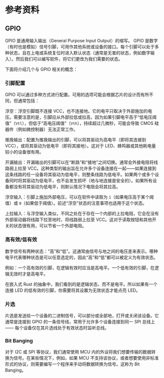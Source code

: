 # 参考资料

## GPIO

GPIO 是通用输入输出（General Purpose Input Output）的缩写。 GPIO 是数字（有时也是模拟）信号引脚，可用作其他系统或设备的接口。每个引脚可以处于多种状态，且在上电或系统复位时进入默认状态（通常是无害的状态，例如数字输入）。然后我们可以编写软件，将它们更改为我们需要的状态。

下面将介绍几个与 GPIO 相关的概念：

### 引脚配置

GPIO 可以通过多种方式进行配置。可用的选项可能会根据芯片的设计而有所不同，但通常包括：

浮空：浮空引脚既不连接 VCC，也不连接地。它的电平只取决于外部施加的电压。需要注意的是，引脚应从外部拉低或拉高，因为如果引脚电平高于“低电压阈值”（`Vtl`），但低于“高电压阈值”（`Vth`），持续超过几微秒，可能会导致 CMOS 硅器件（例如微控制器）无法正常工作。

推挽输出：配置为推挽输出的引脚，可以将其驱动为高电平（即将其连接到 VCC），或将其驱动为低电平（即将其接地）。这对于 LED、蜂鸣器或其他耗电量较小的设备很有用。

开漏输出：开漏输出的引脚可以在“断路”和“接地”之间切换。通常会外接电阻将线路弱上拉至 VCC。这种类型的输出旨在允许多个设备连接在一起——如果连接到这条线路的任一设备将其驱动为低电平，则整条线路为低电平。如果两个或多个设备同时将其驱动为低电平，也不会发生损坏（地与地连接是安全的）。如果所有设备都没有将其驱动为低电平，则默认情况下电阻会将其拉高。

浮空输入：引脚上施加外部电压，可以在软件中读取为 `1`（如果电压高于某个阈值）或 `0`（如果低于阈值）。前述“浮空”状态的注意事项也适用于这个状态。

上拉输入：与浮空输入类似，不同之处在于存在一个内部的上拉电阻，它会在没有外部驱动器将线路下拉至地时，将线路弱上拉至 VCC。这对于读取按钮和其他开关的状态很有用，可以节省一个外部电阻。

### 高有效/低有效

数字信号有两种状态：“高”和“低”。这通常由信号与地之间的电压差来表示。哪种电平代表哪种状态是可以任意选定的，因此“高”和“低”都可以被定义为有效状态。

例如：一个高有效的引脚，在逻辑有效时应当是高电平。一个低有效的引脚，在逻辑无效时才是高电平。

在嵌入式 Rust 的抽象中，我们看到的是逻辑状态，而不是电平。所以如果有一个连接 LED 的低有效的引脚，你需要将其设置为无效状态才能点亮 LED。

### 片选

片选是发送给一个设备的二进制信号，可以部分或全部地，打开或关闭该设备。它通常是连接到 GPIO 的一条信号线，常用于允许多个设备连接到同一 SPI 总线上 —— 每个设备仅在其片选线处于有效状态时监听总线。

### Bit Banging

对于 I2C 或 SPI 等协议，我们通常使用 MCU 内的外设将我们想要传输的数据转换为信号。在某些情况下，例如，如果 MCU 不支持该协议，或者想要使用非标准形式的协议，则需要编写一个程序来手动将数据转换为信号。这称为 Bit Banging。


